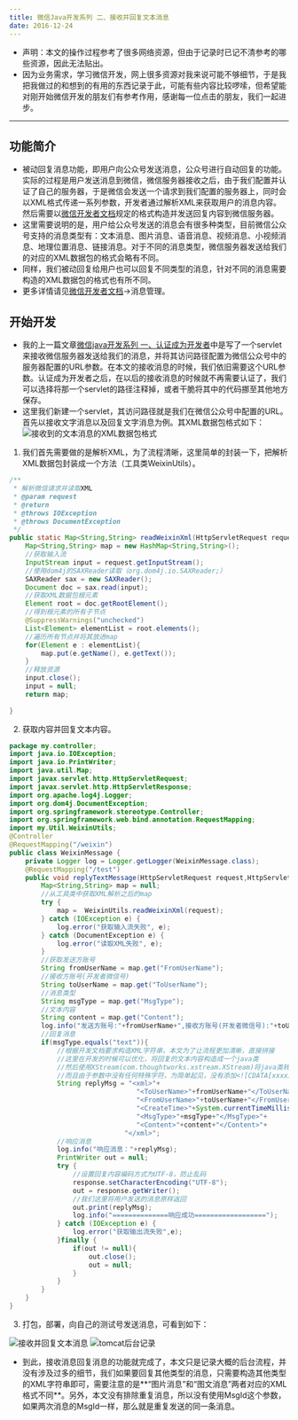 ```yaml
---
title: 微信Java开发系列 二、接收并回复文本消息
date: 2016-12-24
---
```

- 声明：本文的操作过程参考了很多网络资源，但由于记录时已记不清参考的哪些资源，因此无法贴出。
- 因为业务需求，学习微信开发，网上很多资源对我来说可能不够细节，于是我把我做过的和想到的有用的东西记录于此，可能有些内容比较啰嗦，但希望能对刚开始微信开发的朋友们有参考作用，感谢每一位点击的朋友，我们一起进步。

---
## 功能简介
* 被动回复消息功能，即用户向公众号发送消息，公众号进行自动回复的功能。实际的过程是用户发送消息到微信，微信服务器接收之后，由于我们配置并认证了自己的服务器，于是微信会发送一个请求到我们配置的服务器上，同时会以XML格式传递一系列参数，开发者通过解析XML来获取用户的消息内容。然后需要以[微信开发者文档](https://mp.weixin.qq.com/wiki)规定的格式构造并发送回复内容到微信服务器。
* 这里需要说明的是，用户给公众号发送的消息会有很多种类型，目前微信公众号支持的消息类型有：文本消息、图片消息、语音消息、视频消息、小视频消息、地理位置消息、链接消息。对于不同的消息类型，微信服务器发送给我们的对应的XML数据包的格式会略有不同。
* 同样，我们被动回复给用户也可以回复不同类型的消息，针对不同的消息需要构造的XML数据包的格式也有所不同。
* 更多详情请见[微信开发者文档](https://mp.weixin.qq.com/wiki)→消息管理。

## 开始开发
* 我的上一篇文章[微信java开发系列 一、认证成为开发者](http://www.jianshu.com/p/7deaddd39a92)中是写了一个servlet来接收微信服务器发送给我们的消息，并将其访问路径配置为微信公众号中的服务器配置的URL参数。在本文的接收消息的时候，我们依旧需要这个URL参数。认证成为开发者之后，在以后的接收消息的时候就不再需要认证了，我们可以选择将那一个servlet的路径注释掉，或者干脆将其中的代码挪至其他地方保存。
* 这里我们新建一个servlet，其访问路径就是我们在微信公众号中配置的URL。首先以接收文字消息以及回复文字消息为例。其XML数据包格式如下：
![接收到的文本消息的XML数据包格式](http://upload-images.jianshu.io/upload_images/3727888-e8c4c013bdf9db9d.jpg?imageMogr2/auto-orient/strip%7CimageView2/2/w/1240)


1. 我们首先需要做的是解析XML，为了流程清晰，这里简单的封装一下，把解析XML数据包封装成一个方法（工具类WeixinUtils）。
```java
/**
 * 解析微信请求并读取XML
 * @param request
 * @return
 * @throws IOException
 * @throws DocumentException
 */
public static Map<String,String> readWeixinXml(HttpServletRequest request) throws IOException, DocumentException{
	Map<String,String> map = new HashMap<String,String>();
	//获取输入流
	InputStream input = request.getInputStream();
	//使用dom4j的SAXReader读取（org.dom4j.io.SAXReader;）
	SAXReader sax = new SAXReader();
	Document doc = sax.read(input);
	//获取XML数据包根元素
	Element root = doc.getRootElement();
	//得到根元素的所有子节点
	@SuppressWarnings("unchecked")
	List<Element> elementList = root.elements();
	//遍历所有节点并将其放进map
	for(Element e : elementList){
		map.put(e.getName(), e.getText());
	}
	//释放资源
	input.close();
	input = null;
	return map;
	
}
```
2. 获取内容并回复文本内容。
```java
package my.controller;
import java.io.IOException;
import java.io.PrintWriter;
import java.util.Map;
import javax.servlet.http.HttpServletRequest;
import javax.servlet.http.HttpServletResponse;
import org.apache.log4j.Logger;
import org.dom4j.DocumentException;
import org.springframework.stereotype.Controller;
import org.springframework.web.bind.annotation.RequestMapping;
import my.Util.WeixinUtils;
@Controller
@RequestMapping("/weixin")
public class WeixinMessage {
	private Logger log = Logger.getLogger(WeixinMessage.class);
	@RequestMapping("/test")
	public void replyTextMessage(HttpServletRequest request,HttpServletResponse response){
		Map<String,String> map = null;
		//从工具类中获取XML解析之后的map
		try {
			map =  WeixinUtils.readWeixinXml(request);
		} catch (IOException e) {
			log.error("获取输入流失败", e);
		} catch (DocumentException e) {
			log.error("读取XML失败", e);
		}
		//获取发送方账号
		String fromUserName = map.get("FromUserName");
		//接收方账号(开发者微信号)
		String toUserName = map.get("ToUserName");
		//消息类型
		String msgType = map.get("MsgType");
		//文本内容
		String content = map.get("Content");
		log.info("发送方账号:"+fromUserName+",接收方账号(开发者微信号):"+toUserName+",消息类型:"+msgType+",文本内容:"+content);
		//回复消息
		if(msgType.equals("text")){
			//根据开发文档要求构造XML字符串，本文为了让流程更加清晰，直接拼接
			//这里在开发的时候可以优化，将回复的文本内容构造成一个java类
			//然后使用XStream(com.thoughtworks.xstream.XStream)将java类转换成XML字符串，后面将会使用这个方法。
			//而且由于参数中没有任何特殊字符，为简单起见，没有添加<![CDATA[xxxxx]]>
			String replyMsg = "<xml>"+
								"<ToUserName>"+fromUserName+"</ToUserName>"+
								"<FromUserName>"+toUserName+"</FromUserName>"+
								"<CreateTime>"+System.currentTimeMillis()/1000+"</CreateTime>"+
								"<MsgType>"+msgType+"</MsgType>"+
								"<Content>"+content+"</Content>"+
							 "</xml>";
			//响应消息
			log.info("响应消息："+replyMsg);
			PrintWriter out = null;
			try {
				//设置回复内容编码方式为UTF-8，防止乱码
				response.setCharacterEncoding("UTF-8");
				out = response.getWriter();
				//我们这里将用户发送的消息原样返回
				out.print(replyMsg);
				log.info("==============响应成功==================");
			} catch (IOException e) {
				log.error("获取输出流失败",e);
			}finally {
				if(out != null){
					out.close();
					out = null;
				}
			}
		}
	}
}
```  
3. 打包，部署，向自己的测试号发送消息，可看到如下：

![接收并回复文本消息](http://upload-images.jianshu.io/upload_images/3727888-e153db10dccb31fd.png?imageMogr2/auto-orient/strip%7CimageView2/2/w/1240)
![tomcat后台记录](http://upload-images.jianshu.io/upload_images/3727888-99c607195c17fd29.jpg?imageMogr2/auto-orient/strip%7CimageView2/2/w/1240)


*  到此，接收消息回复消息的功能就完成了，本文只是记录大概的后台流程，并没有涉及过多的细节，我们如果要回复其他类型的消息，只需要构造其他类型的XML字符串即可，需要注意的是**“图片消息”和“图文消息”两者对应的XML格式不同**。另外，本文没有排除重复消息，所以没有使用MsgId这个参数，如果两次消息的MsgId一样，那么就是重复发送的同一条消息。